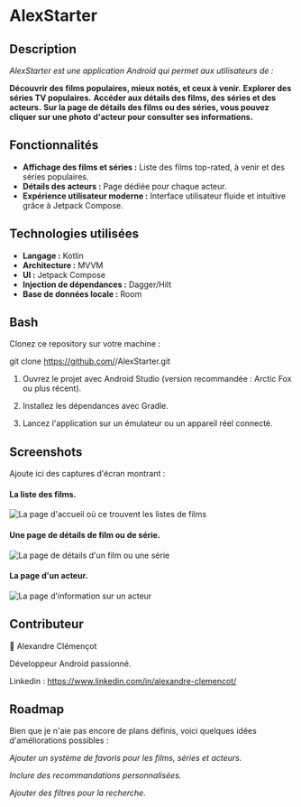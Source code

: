 # AlexStarter

## Description

*AlexStarter est une application Android qui permet aux utilisateurs de :*

**Découvrir des films populaires, mieux notés, et ceux à venir.**
**Explorer des séries TV populaires.**
**Accéder aux détails des films, des séries et des acteurs.**
**Sur la page de détails des films ou des séries, vous pouvez cliquer sur une photo d'acteur pour consulter ses informations.**

## Fonctionnalités

- **Affichage des films et séries :** Liste des films top-rated, à venir et des séries populaires.
- **Détails des acteurs :** Page dédiée pour chaque acteur.
- **Expérience utilisateur moderne :** Interface utilisateur fluide et intuitive grâce à Jetpack Compose.

## Technologies utilisées

- **Langage :** Kotlin  
- **Architecture :** MVVM  
- **UI :** Jetpack Compose  
- **Injection de dépendances :** Dagger/Hilt  
- **Base de données locale :** Room  

## Bash

Clonez ce repository sur votre machine :

git clone https://github.com/<ton-username>/AlexStarter.git

1. Ouvrez le projet avec Android Studio (version recommandée : Arctic Fox ou plus récent).

2. Installez les dépendances avec Gradle.

3. Lancez l'application sur un émulateur ou un appareil réel connecté.


## Screenshots
Ajoute ici des captures d'écran montrant :

#### La liste des films.
![La page d'accueil où ce trouvent les listes de films](screenreadme/home_screen.png)

#### Une page de détails de film ou de série.
![La page de détails d'un film ou une série](screenreadme/details_screen.png)

#### La page d'un acteur.
![La page d'information sur un acteur](screenreadme/home_screen.png)

## Contributeur

👤 Alexandre Clémençot

Développeur Android passionné.

Linkedin : https://www.linkedin.com/in/alexandre-clemencot/

## Roadmap

Bien que je n'aie pas encore de plans définis, voici quelques idées d'améliorations possibles :

*Ajouter un système de favoris pour les films, séries et acteurs.*

*Inclure des recommandations personnalisées.*

*Ajouter des filtres pour la recherche.*

